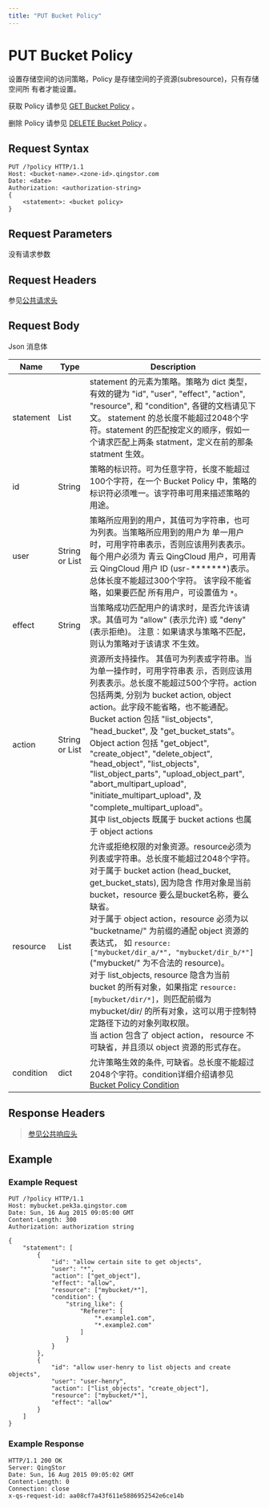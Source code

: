 ```yaml
---
title: "PUT Bucket Policy"
---
```


# PUT Bucket Policy

设置存储空间的访问策略，Policy 是存储空间的子资源(subresource)，只有存储空间所 有者才能设置。

获取 Policy 请参见 [GET Bucket Policy](../get_policy#object-storage-api-get-bucket-policy) 。

删除 Policy 请参见 [DELETE Bucket Policy](../delete_policy#object-storage-api-delete-bucket-policy) 。

## Request Syntax

```http
PUT /?policy HTTP/1.1
Host: <bucket-name>.<zone-id>.qingstor.com
Date: <date>
Authorization: <authorization-string>
{
    <statement>: <bucket policy>
}
```

## Request Parameters

没有请求参数

## Request Headers

参见[公共请求头](../../../common_header#请求头字段-request-header)

## Request Body

Json 消息体

| Name | Type | Description |
| --- | --- | --- |
| statement | List | statement 的元素为策略。策略为 dict 类型，有效的键为 "id", "user", "effect", "action", "resource", 和 "condition", 各键的文档请见下文。 statement 的总长度不能超过2048个字符。statement 的匹配按定义的顺序，假如一个请求匹配上两条 statment，定义在前的那条 statment 生效。 |
| id | String | 策略的标识符。可为任意字符，长度不能超过100个字符，在一个 Bucket Policy 中，策略的标识符必须唯一。该字符串可用来描述策略的用途。 |
| user | String or List | 策略所应用到的用户，其值可为字符串，也可为列表。当策略所应用到的用户为 单一用户时，可用字符串表示，否则应该用列表表示。每个用户必须为 青云 QingCloud 用户，可用青云 QingCloud 用户 ID (usr-*******)表示。 总体长度不能超过300个字符。 该字段不能省略，如果要匹配 所有用户，可设置值为 `*`。 |
| effect | String | 当策略成功匹配用户的请求时，是否允许该请求。其值可为 "allow" (表示允许) 或 "deny" (表示拒绝)。 注意：如果请求与策略不匹配，则认为策略对于该请求 不生效。 |
| action | String or List | 资源所支持操作。 其值可为列表或字符串。当为单一操作时，可用字符串表 示，否则应该用列表表示。总长度不能超过500个字符。action 包括两类, 分别为 bucket action, object action。此字段不能省略，也不能通配。<br/> Bucket action 包括 "list_objects", "head_bucket", 及 "get_bucket_stats"。<br/> Object action 包括 "get_object", "create_object", "delete_object", "head_object", "list_objects", "list_object_parts", "upload_object_part", "abort_multipart_upload", "initiate_multipart_upload", 及 "complete_multipart_upload"。<br> 其中 list_objects 既属于 bucket actions 也属于 object actions |
| resource | List |  允许或拒绝权限的对象资源。resource必须为列表或字符串。总长度不能超过2048个字符。 <br/> 对于属于 bucket action (head_bucket, get_bucket_stats), 因为隐含 作用对象是当前 bucket，resource 要么是bucket名称，要么缺省。 <br/> 对于属于 object action，resource 必须为以 "bucketname/" 为前缀的通配 object 资源的表达式， 如 `resource: ["mybucket/dir_a/*", "mybucket/dir_b/*"]` ("mybucket/" 为不合法的 resource)。 <br/> 对于 list_objects, resource 隐含为当前 bucket 的所有对象，如果指定 `resource: [mybucket/dir/*]`，则匹配前缀为 mybucket/dir/ 的所有对象，这可以用于控制特定路径下边的对象列取权限。 <br> 当 action 包含了 object action， resource 不可缺省，并且须以 object 资源的形式存在。|
| condition | dict | 允许策略生效的条件, 可缺省。总长度不能超过2048个字符。condition详细介绍请参见 [Bucket Policy Condition](../policy_condition#object-storage-api-bucket-policy-condition) |

## Response Headers

> [参见公共响应头](../../../common_header#响应头字段-request-header)

## Example

### Example Request

```http
PUT /?policy HTTP/1.1
Host: mybucket.pek3a.qingstor.com
Date: Sun, 16 Aug 2015 09:05:00 GMT
Content-Length: 300
Authorization: authorization string

{
    "statement": [
        {
            "id": "allow certain site to get objects",
            "user": "*",
            "action": ["get_object"],
            "effect": "allow",
            "resource": ["mybucket/*"],
            "condition": {
                "string_like": {
                    "Referer": [
                        "*.example1.com",
                        "*.example2.com"
                    ]
                }
            }
        },
        {
            "id": "allow user-henry to list objects and create objects",
            "user": "user-henry",
            "action": ["list_objects", "create_object"],
            "resource": ["mybucket/*"],
            "effect": "allow"
        }
    ]
}
```

### Example Response

```http
HTTP/1.1 200 OK
Server: QingStor
Date: Sun, 16 Aug 2015 09:05:02 GMT
Content-Length: 0
Connection: close
x-qs-request-id: aa08cf7a43f611e5886952542e6ce14b
```
